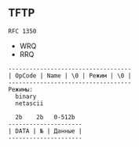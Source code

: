 ## TFTP

`RFC 1350`

* WRQ
* RRQ

```
-----------------------------------
| OpCode | Name | \0 | Режим | \0 |
-----------------------------------
Режимы:
  binary
  netascii
  
  2b    2b   0-512b
---------------------
| DATA | № | Данные |
---------------------
```
